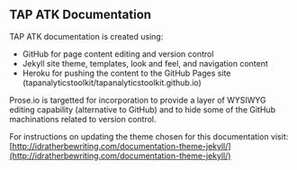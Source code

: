 ## TAP ATK Documentation 

TAP ATK documentation is created using:

- GitHub for page content editing and version control
- Jekyll site theme, templates, look and feel, and navigation content
- Heroku for pushing the content to the GitHub Pages site (tapanalyticstoolkit/tapanalyticstoolkit.github.io)

Prose.io is targetted for incorporation to provide a layer of WYSIWYG editing capability (alternative to GitHub) and to hide some of the GitHub machinations related to version control.

For instructions on updating the theme chosen for this documentation visit: [http://idratherbewriting.com/documentation-theme-jekyll/](http://idratherbewriting.com/documentation-theme-jekyll/)
